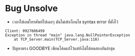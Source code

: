 # Bug Unsolve #

* เวลาใส่เลขโทรศัพท์ไปเฉยๆ มันไม่เข้าเงื่อนไข syntax error ที่ตั้งไว้

````
Client: 0927606499
Exception in thread "main" java.lang.NullPointerException
	at TCP_Server.main(TCP_Server.java:118)
````

	
* ปัญหาตรง GOODBYE เขียนโค้ดแก้ไว้แต่ยังไม่ได้ทดสองอันล่าสุด